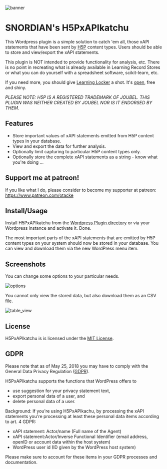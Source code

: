 ![banner](https://www.olivertacke.de/labs/wp-content/uploads/2019/12/h5pxapikatchu_bar_1920.png "banner")

# SNORDIAN's H5PxAPIkatchu
This Wordpress plugin is a simple solution to catch 'em all, those xAPI statements
that have been sent by [H5P](https://h5p.org) content types. Users should be able
to store and view/export the xAPI statements.

This plugin is NOT intended to provide functionality for analysis, etc. There is
no point in recreating what is already available in Learning Record Stores or
what you can do yourself with a spreadsheet software, scikit-learn, etc.

If you need more, you should give [Learning Locker](https://learninglocker.net/)
a shot. It's [open](https://github.com/LearningLocker/learninglocker), free and shiny.

*PLEASE NOTE: H5P IS A REGISTERED TRADEMARK OF JOUBEL. THIS PLUGIN WAS NEITHER CREATED BY JOUBEL NOR IS IT ENDORSED BY THEM.*

## Features
* Store important values of xAPI statements emitted from H5P content types in your database.
* View and export the data for further analysis.
* Optionally limit capturing to particular H5P content types only.
* Optionally store the complete xAPI statements as a string - know what you're doing ...

## Support me at patreon!
If you like what I do, please consider to become my supporter at patreon: https://www.patreon.com/otacke

## Install/Usage
Install H5PxAPIkatchu from the [Wordpress Plugin directory](https://wordpress.org/plugins/h5pxapikatchu/) or via your Wordpress
instance and activate it. Done.

The most important parts  of the xAPI statements that are emitted by H5P content
types on your system should now be stored in your database. You can view and
download them via the new WordPress menu item.

## Screenshots
You can change some options to your particular needs.

![options](https://www.olivertacke.de/labs/wp-content/uploads/2017/12/screenshot-1.png "Options")

You cannot only view the stored data, but also download them as an CSV file.

![table_view](https://www.olivertacke.de/labs/wp-content/uploads/2017/12/screenshot-2.png "Data in Table")

## License
H5PxAPIkatchu is is licensed under the [MIT License](https://github.com/otacke/h5pxapikatchu/blob/master/LICENSE).

## GDPR
Please note that as of May 25, 2018 you may have to comply with the General Data Privacy Regulation ([GDPR](http://gdpr-info.eu/)).

H5PxAPIkatchu supports the functions that WordPress offers to

- use suggestion for your privacy statement text,
- export personal data of a user, and
- delete personal data of a user.

Background: If you're using H5PxAPIkachu, by processing the xAPI statements you're processing at least these personal data items according to art. 4 GDPR:

- xAPI statement: Actor/name (Full name of the Agent)
- xAPI statement:Actor/Inverse Functional Identifier (email address, openID or account data within the host system)
- WordPress user id (ID given by the WordPress host system)

Please make sure to account for these items in your GDPR processes and documentation.
